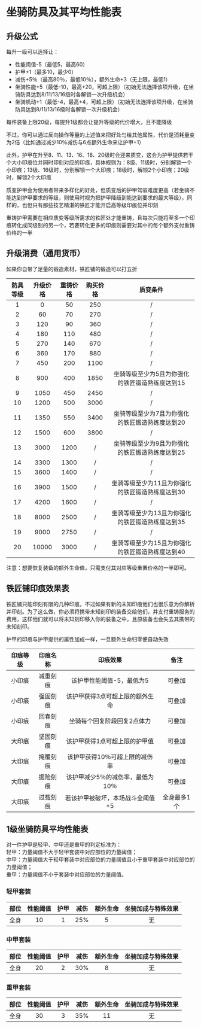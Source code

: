# 坐骑防具及其平均性能表

## 升级公式

每升一级可以选择让：

* 性能阈值-5（最低5，最高60）
* 护甲+1（最多10，最少0）
* 减伤+5％（最高80％，最低10％），额外生命+3（无上限，最低1）
* 坐骑性能+5（最低-10，最高+20，可超上限）（初始无法选择该项升级，在坐骑防具达到8/11/13/16级时各解锁一次升级机会）
* 坐骑机动+1（最低-4，最高+4，可超上限）（初始无法选择该项升级，在坐骑防具达到8/11/13/16级时各解锁一次升级机会）

每件装备上限20级，每提升1级都会让提升等级的代价增大，且不能降级

不过，你可以通过反向操作等量的上述值来把好处匀给其他属性，代价是消耗量变为2倍（比如通过减少10％减伤与6点额外生命来让护甲+1）

此外，护甲在升至8、11、13、16、18、20级时会迎来质变，这会为护甲提供若干个大小印痕位并同时印刻对应的印痕，具体规则为：8级、11级时，分别解锁一个小印痕；13级、16级时，分别解锁一个大印痕；18级时，解锁2个小印痕；20级时，解锁2个大印痕

质变护甲会为使用者带来多样化的好处，但质变后的护甲驾驭难度更高（若坐骑不能达到护甲要求的等级，则使用时视为把护甲降级到能达到要求的最大等级），同样的，也但只有那些技艺精湛的铁匠才能开启高等级印痕位并印刻

重铸护甲需要在相应质变等级所需求的铁匠处才能重铸，且每次只能将至多一个印痕转化成同级别的另一个，若要转化更多的印痕则需要对其中的每个额外支付重铸价格的一半

## 升级消费（通用货币）

如果你自带了足量的锻造素材，铁匠铺的锻造可以打五折

防具等级|升级价格|重铸价格|购买价格|质变条件
:--:|:--:|:--:|:--:|:--:
1|0|50|250|/
2|60|70|270|/
3|120|90|360|/
4|180|110|480|/
5|270|140|670|/
6|360|170|880|/
7|450|200|1100|/
8|900|400|1850|坐骑等级至少为5且为你强化的铁匠锻造熟练度达到15
9|1050|450|2450|/
10|1200|500|3000|/
11|1350|550|3400|坐骑等级至少为7且为你强化的铁匠锻造熟练度达到20
12|1500|600|3800|/
13|3000|1200|/|坐骑等级至少为9且为你强化的铁匠锻造熟练度达到25
14|3300|1300|/|/
15|3600|1400|/|/
16|3900|1500|/|坐骑等级至少为11且为你强化的铁匠锻造熟练度达到30
17|4200|1600|/|/
18|8000|2500|/|坐骑等级至少为13且为你强化的铁匠锻造熟练度达到35
19|9000|2750|/|/
20|10000|3000|/|坐骑等级至少为15且为你强化的铁匠锻造熟练度达到40

注意：想要恢复装备的额外生命值，只需支付其对应等级重置价格的一半即可。

## 铁匠铺印痕效果表

铁匠铺只能印刻有限的几种印痕，不过如果有新的未知印痕他们也很乐意为你解析并印刻。为了这么做，你必须将携带未知刻印的装备交给他们，并支付重铸服务的费用，这样他们就可以将未知刻印移入你的装备之中，且原装备也会失去其携带的未知刻印。

护甲的印痕与护甲提供的属性加成一样，一旦额外生命归零便自动失效

印痕等级|印痕名称|印痕效果|备注
:--:|:--:|:--:|:--:
小印痕|减重刻痕|该护甲性能阈值-5，最低为5|可叠加
小印痕|强固刻痕|该护甲获得3点可超上限的额外生命|可叠加
小印痕|回春刻痕|坐骑每个回复阶段回复2点体力|可叠加
大印痕|坚固刻痕|该护甲获得1点可超上限的护甲值|可叠加
大印痕|掩覆刻痕|该护甲获得10％可超上限的减伤率|可叠加
大印痕|据险刻痕|该护甲减少5％的减伤率，最低为10％|可叠加
大印痕|过载刻痕|若该护甲被破坏，本场战斗全阈值+5|全身最多1个

## 1级坐骑防具平均性能表

对一件护甲是轻甲、中甲还是重甲的判定标准为：<br>轻甲：力量阈值不大于轻甲套装中对应部位的力量阈值；<br>中甲：力量阈值大于轻甲套装中对应部位的力量阈值且小于重甲套装中对应部位的力量阈值；<br>重甲：力量阈值不小于套装中对应部位的力量阈值。

### 轻甲套装

部位|性能阈值|护甲|减伤|额外生命|坐骑加成与特殊效果
:--:|:--:|:--:|:--:|:--:|:--:
全身|10|1|25%|5|无

### 中甲套装

部位|性能阈值|护甲|减伤|额外生命|坐骑加成与特殊效果
:--:|:--:|:--:|:--:|:--:|:--:
全身|20|2|30%|8|无

### 重甲套装

部位|性能阈值|护甲|减伤|额外生命|坐骑加成与特殊效果
:--:|:--:|:--:|:--:|:--:|:--:
全身|30|3|35%|11|无